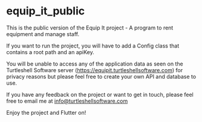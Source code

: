 # equip_it_public

This is the public version of the Equip It project - A program to rent equipment and manage staff.

If you want to run the project, you will have to add a Config class that contains a root path and an apiKey.

You will be unable to access any of the application data as seen on the Turtleshell Software server (https://equipit.turtleshellsoftware.com) for privacy reasons but please feel free to create your own API and database to use.

If you have any feedback on the project or want to get in touch, please feel free to email me at info@turtleshellsoftware.com

Enjoy the project and Flutter on!
